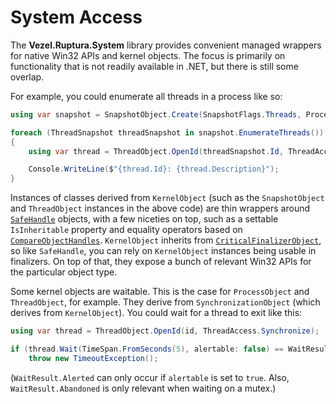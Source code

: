 # System Access

The **Vezel.Ruptura.System** library provides convenient managed wrappers for
native Win32 APIs and kernel objects. The focus is primarily on functionality
that is not readily available in .NET, but there is still some overlap.

For example, you could enumerate all threads in a process like so:

```csharp
using var snapshot = SnapshotObject.Create(SnapshotFlags.Threads, ProcessObject.CurrentId);

foreach (ThreadSnapshot threadSnapshot in snapshot.EnumerateThreads())
{
    using var thread = ThreadObject.OpenId(threadSnapshot.Id, ThreadAccess.GetLimitedInfo);

    Console.WriteLine($"{thread.Id}: {thread.Description}");
}
```

Instances of classes derived from `KernelObject` (such as the `SnapshotObject`
and `ThreadObject` instances in the above code) are thin wrappers around
[`SafeHandle`](https://docs.microsoft.com/en-us/dotnet/api/system.runtime.interopservices.safehandle)
objects, with a few niceties on top, such as a settable `IsInheritable` property
and equality operators based on
[`CompareObjectHandles`](https://docs.microsoft.com/en-us/windows/win32/api/handleapi/nf-handleapi-compareobjecthandles).
`KernelObject` inherits from
[`CriticalFinalizerObject`](https://docs.microsoft.com/en-us/dotnet/api/system.runtime.constrainedexecution.criticalfinalizerobject),
so like `SafeHandle`, you can rely on `KernelObject` instances being usable in
finalizers. On top of that, they expose a bunch of relevant Win32 APIs for the
particular object type.

Some kernel objects are waitable. This is the case for `ProcessObject` and
`ThreadObject`, for example. They derive from `SynchronizationObject` (which
derives from `KernelObject`). You could wait for a thread to exit like this:

```csharp
using var thread = ThreadObject.OpenId(id, ThreadAccess.Synchronize);

if (thread.Wait(TimeSpan.FromSeconds(5), alertable: false) == WaitResult.TimedOut)
    throw new TimeoutException();
```

(`WaitResult.Alerted` can only occur if `alertable` is set to `true`. Also,
`WaitResult.Abandoned` is only relevant when waiting on a mutex.)
